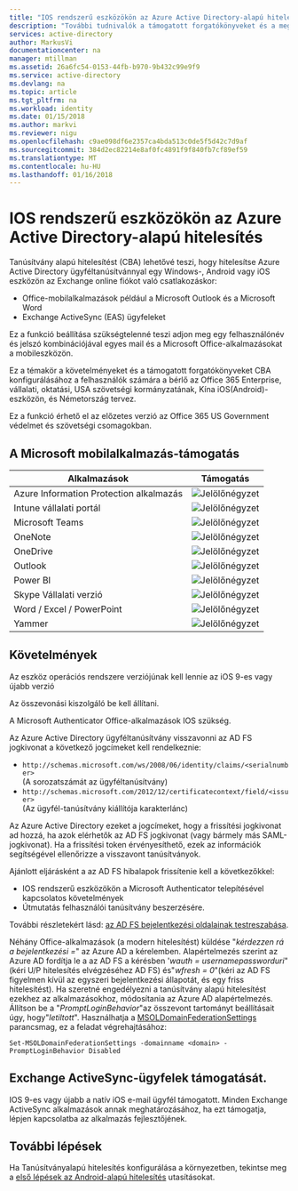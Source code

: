 ```yaml
---
title: "IOS rendszerű eszközökön az Azure Active Directory-alapú hitelesítés |} Microsoft Docs"
description: "További tudnivalók a támogatott forgatókönyveket és a megoldások konfigurálását tanúsítvány alapú hitelesítést követelményei az iOS-eszközök"
services: active-directory
author: MarkusVi
documentationcenter: na
manager: mtillman
ms.assetid: 26a6fc54-0153-44fb-b970-9b432c99e9f9
ms.service: active-directory
ms.devlang: na
ms.topic: article
ms.tgt_pltfrm: na
ms.workload: identity
ms.date: 01/15/2018
ms.author: markvi
ms.reviewer: nigu
ms.openlocfilehash: c9ae098df6e2357ca4bda513c0de5f5d42c7d9af
ms.sourcegitcommit: 384d2ec82214e8af0fc4891f9f840fb7cf89ef59
ms.translationtype: MT
ms.contentlocale: hu-HU
ms.lasthandoff: 01/16/2018
---
```

# <a name="azure-active-directory-certificate-based-authentication-on-ios"></a>IOS rendszerű eszközökön az Azure Active Directory-alapú hitelesítés

Tanúsítvány alapú hitelesítést (CBA) lehetővé teszi, hogy hitelesítse Azure Active Directory ügyféltanúsítvánnyal egy Windows-, Android vagy iOS eszközön az Exchange online fiókot való csatlakozáskor:

* Office-mobilalkalmazások például a Microsoft Outlook és a Microsoft Word   
* Exchange ActiveSync (EAS) ügyfeleket

Ez a funkció beállítása szükségtelenné teszi adjon meg egy felhasználónév és jelszó kombinációjával egyes mail és a Microsoft Office-alkalmazásokat a mobileszközön.

Ez a témakör a követelményeket és a támogatott forgatókönyveket CBA konfigurálásához a felhasználók számára a bérlő az Office 365 Enterprise, vállalati, oktatási, USA szövetségi kormányzatának, Kína iOS(Android)-eszközön, és Németország tervez.

Ez a funkció érhető el az előzetes verzió az Office 365 US Government védelmet és szövetségi csomagokban.




## <a name="microsoft-mobile-applications-support"></a>A Microsoft mobilalkalmazás-támogatás

| Alkalmazások | Támogatás |
| --- | --- |
| Azure Information Protection alkalmazás |![Jelölőnégyzet][1] |
| Intune vállalati portál |![Jelölőnégyzet][1] |
| Microsoft Teams |![Jelölőnégyzet][1] |
| OneNote |![Jelölőnégyzet][1] |
| OneDrive |![Jelölőnégyzet][1] |
| Outlook |![Jelölőnégyzet][1] |
| Power BI |![Jelölőnégyzet][1] |
| Skype Vállalati verzió |![Jelölőnégyzet][1] |
| Word / Excel / PowerPoint |![Jelölőnégyzet][1] |
| Yammer |![Jelölőnégyzet][1] |


## <a name="requirements"></a>Követelmények

Az eszköz operációs rendszere verziójúnak kell lennie az iOS 9-es vagy újabb verzió

Az összevonási kiszolgáló be kell állítani.  

A Microsoft Authenticator Office-alkalmazások IOS szükség.  

Az Azure Active Directory ügyféltanúsítvány visszavonni az AD FS jogkivonat a következő jogcímeket kell rendelkeznie:  

* `http://schemas.microsoft.com/ws/2008/06/identity/claims/<serialnumber>`  
  (A sorozatszámát az ügyféltanúsítvány)
* `http://schemas.microsoft.com/2012/12/certificatecontext/field/<issuer>`  
  (Az ügyfél-tanúsítvány kiállítója karakterlánc)

Az Azure Active Directory ezeket a jogcímeket, hogy a frissítési jogkivonat ad hozzá, ha azok elérhetők az AD FS jogkivonat (vagy bármely más SAML-jogkivonat). Ha a frissítési token érvényesíthető, ezek az információk segítségével ellenőrizze a visszavont tanúsítványok.

Ajánlott eljárásként a az AD FS hibalapok frissítenie kell a következőkkel:

* IOS rendszerű eszközökön a Microsoft Authenticator telepítésével kapcsolatos követelmények
* Útmutatás felhasználói tanúsítvány beszerzésére.

További részletekért lásd: [az AD FS bejelentkezési oldalainak testreszabása](https://technet.microsoft.com/library/dn280950.aspx).

Néhány Office-alkalmazások (a modern hitelesítést) küldése "*kérdezzen rá a bejelentkezési =*" az Azure AD a kérelemben. Alapértelmezés szerint az Azure AD fordítja le a az AD FS a kérésben '*wauth = usernamepassworduri*"(kéri U/P hitelesítés elvégzéséhez AD FS) és"*wfresh = 0*"(kéri az AD FS figyelmen kívül az egyszeri bejelentkezési állapotát, és egy friss hitelesítést). Ha szeretné engedélyezni a tanúsítvány alapú hitelesítést ezekhez az alkalmazásokhoz, módosítania az Azure AD alapértelmezés. Állítson be a "*PromptLoginBehavior*"az összevont tartományt beállításait úgy, hogy"*letiltott*".
Használhatja a [MSOLDomainFederationSettings](/powershell/module/msonline/set-msoldomainfederationsettings?view=azureadps-1.0) parancsmag, ez a feladat végrehajtásához:

`Set-MSOLDomainFederationSettings -domainname <domain> -PromptLoginBehavior Disabled`


## <a name="exchange-activesync-clients-support"></a>Exchange ActiveSync-ügyfelek támogatását.
IOS 9-es vagy újabb a natív iOS e-mail ügyfél támogatott. Minden Exchange ActiveSync alkalmazások annak meghatározásához, ha ezt támogatja, lépjen kapcsolatba az alkalmazás fejlesztőjének.  


## <a name="next-steps"></a>További lépések

Ha Tanúsítványalapú hitelesítés konfigurálása a környezetben, tekintse meg a [első lépések az Android-alapú hitelesítés](active-directory-certificate-based-authentication-get-started.md) utasításokat.


<!--Image references-->
[1]: ./media/active-directory-certificate-based-authentication-ios/ic195031.png
